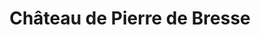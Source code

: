 ---
guid: "b2d1dc3e7918"
title: "Château de Pierre de Bresse"
latlng: "46.881810, 5.265008"
videoId: "h_skgGtndIU" 
---